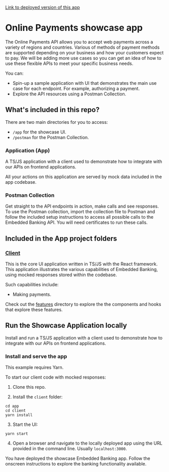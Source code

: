 [Link to deployed version of this app](https://www.online-payments-dev.com)

# Online Payments showcase app

The Online Payments API allows you to accept web payments across a variety of regions and countries. Various of methods of payment methods are supported depending on your business and how your customers expect to pay. We will be adding more use cases so you can get an idea of how to use these flexible APIs to meet your specific business needs.

You can:

- Spin-up a sample application with UI that demonstrates the main use case for each endpoint. For example, authorizing a payment.
- Explore the API resources using a Postman Collection.

## What's included in this repo?

There are two main directories for you to access:

- `/app` for the showcase UI.
- `/postman` for the Postman Collection.

### Application (App)

A TS/JS application with a client used to demonstrate how to integrate with our APIs on frontend applications.

All your actions on this application are served by mock data included in the app codebase.

### Postman Collection

Get straight to the API endpoints in action, make calls and see responses.
To use the Postman collection, import the collection file to Postman and follow the included setup instructions to access all possible calls to the Embedded Banking API. You will need certificates to run these calls.

## Included in the App project folders

### [Client](./app/client/)

This is the core UI application written in TS/JS with the React framework. This application illustrates the various capabilities of Embedded Banking, using mocked responses stored within the codebase.

Such capabilities include:

- Making payments.

Check out the [features](./app/client/src/features/) directory to explore the the components and hooks that explore these features.


## Run the Showcase Application locally

Install and run a TS/JS application with a client used to demonstrate how to integrate with our APIs on frontend applications.

### Install and serve the app

This example requires Yarn.

To start our client code with mocked responses:

1. Clone this repo.

2. Install the `client` folder:

```
cd app
cd client
yarn install
```

3. Start the UI:

```
yarn start
```

4. Open a browser and navigate to the locally deployed app using the URL provided in the command line. Usually `localhost:3000`.

You have deployed the showcase Embedded Banking app. Follow the onscreen instructions to explore the banking functionality available.

